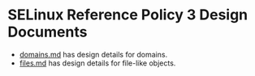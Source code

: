 # SELinux Reference Policy 3 Design Documents

* [domains.md](domains.md) has design details for domains.
* [files.md](files.md) has design details for file-like objects.
